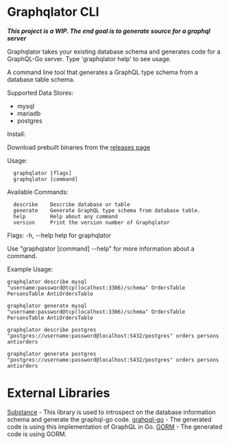 # Graphqlator CLI
__*This project is a WIP. The end goal is to generate source for a graphql server*__

Graphqlator takes your existing database schema and generates code for a GraphQL-Go server. Type 'graphqlator help' to see usage.

A command line tool that generates a GraphQL type schema from a database table schema.

Supported Data Stores:

- mysql
- mariadb
- postgres

Install:

Download prebuilt binaries from the [releases page](https://github.com/ahmedalhulaibi/go-graphqlator-cli/releases)

Usage:
```
  graphqlator [flags]
  graphqlator [command]
```
Available Commands:
```
  describe    Describe database or table
  generate    Generate GraphQL type schema from database table.
  help        Help about any command
  version     Print the version number of Graphqlator
```
Flags:
  -h, --help   help for graphqlator

Use "graphqlator [command] --help" for more information about a command.

Example Usage:
```
graphqlator describe mysql "username:password@tcp(localhost:3306)/schema" OrdersTable PersonsTable AntiOrdersTable

graphqlator generate mysql "username:password@tcp(localhost:3306)/schema" OrdersTable PersonsTable AntiOrdersTable

graphqlator describe postgres "postgres://username:password@localhost:5432/postgres" orders persons antiorders

graphqlator generate postgres "postgres://username:password@localhost:5432/postgres" orders persons antiorders
```

# External Libraries
[Substance](https://github.com/ahmedalhulaibi/substance) - This library is used to introspect on the database information schema and generate the graphql-go code.
[grahpql-go](https://github.com/graphql-go/graphql) - The generated code is using this implementation of GraphQL in Go.
[GORM](https://github.com/jinzhu/gorm) - The generated code is using GORM.
